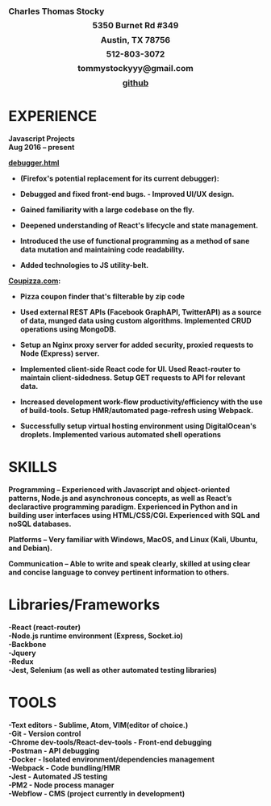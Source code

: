 <h3 etyle='text-align:center'>Charles Thomas Stocky</h3>
<h3 style='text-align:center; margin-top:-8px' >5350 Burnet Rd #349</h3>
<h3 style='text-align:center; margin-top:-8px'>Austin, TX 78756</h3>
<h3 style='text-align:center; margin-top:-8px'>512-803-3072</h3>
<h3 style='text-align:center; margin-top:-8px'>tommystockyyy@gmail.com</h3>
<h3 style='text-align:center; margin-top:-8px;'><a href='https://github.com/CharlesStocky'>github</a></h3>

<h1>EXPERIENCE</h1>

<b>Javascript Projects<br>
Aug 2016 – present<br>

<a href='https://github.com/charlesstocky/debugger.html'>debugger.html</a> 
- (Firefox's potential replacement for its current debugger): <br>

 - Debugged and fixed front-end bugs. - Improved UI/UX design.<br>
 - Gained familiarity with a large codebase on the fly. <br>
 - Deepened understanding of React's lifecycle and state management. <br>
 - Introduced the use of functional programming as a method of sane data mutation and maintaining code readability. <br>
 - Added technologies to JS utility-belt. <br> 


<a href='https://coupizza.com'>Coupizza.com</a>: 
- Pizza coupon finder that's filterable by zip code <br> 

 - Used external REST APIs (Facebook GraphAPI, TwitterAPI) as a source of data, munged data using custom algorithms. Implemented CRUD operations using MongoDB.<br>
 - Setup an Nginx proxy server for added security, proxied requests to Node (Express) server.  <br>
 - Implemented client-side React code for UI. Used React-router to maintain client-sidedness. Setup GET requests to API for relevant data. <br>  
 - Increased development work-flow productivity/efficiency with the use of build-tools. Setup HMR/automated page-refresh using Webpack. <br> 
 - Successfully setup virtual hosting environment using DigitalOcean's droplets. Implemented various automated shell operations<br>

<h1>SKILLS</h1>

<b>Programming</b> – Experienced with Javascript and object-oriented patterns, Node.js and
asynchronous concepts, as well as React’s declaractive programming paradigm.
Experienced in Python and in building user interfaces using HTML/CSS/CGI.
Experienced with SQL and noSQL databases. <br>

<b>Platforms</b> – Very familiar with Windows, MacOS, and Linux (Kali,
Ubuntu, and Debian).<br>

<b>Communication</b> – Able to write and speak clearly, skilled at using clear and concise
language to convey pertinent information to others.<br>

<h1>Libraries/Frameworks</h1>
 -React (react-router)<br>
 -Node.js runtime environment (Express, Socket.io)<br> 
 -Backbone<br> 
 -Jquery<br>  
 -Redux<br> 
 -Jest, Selenium (as well as other automated testing libraries)<br>


<h1>TOOLS</h1>
 -Text editors - Sublime, Atom, VIM(editor of choice.)<br>
 -Git - Version control<br>
 -Chrome dev-tools/React-dev-tools - Front-end debugging<br>
 -Postman - API debugging<br>
 -Docker - Isolated environment/dependencies management<br>
 -Webpack - Code bundling/HMR  <br>
 -Jest - Automated JS testing<br>
 -PM2 - Node process manager<br>
 -Webflow - CMS (project currently in development)<br>
